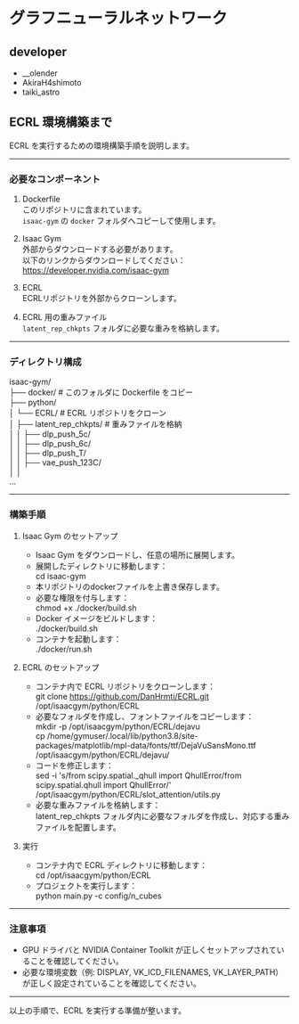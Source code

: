 # グラフニューラルネットワーク

## developer

- __olender
- AkiraH4shimoto
- taiki_astro

## ECRL 環境構築まで
ECRL を実行するための環境構築手順を説明します。

---

### 必要なコンポーネント

1. Dockerfile  
   このリポジトリに含まれています。  
   `isaac-gym` の `docker` フォルダへコピーして使用します。

2. Isaac Gym  
   外部からダウンロードする必要があります。  
   以下のリンクからダウンロードしてください：
   https://developer.nvidia.com/isaac-gym

3. ECRL  
   ECRLリポジトリを外部からクローンします。

4. ECRL 用の重みファイル  
   `latent_rep_chkpts` フォルダに必要な重みを格納します。

---
### ディレクトリ構成
isaac-gym/  
├── docker/                     # このフォルダに Dockerfile をコピー  
├── python/  
│   └── ECRL/                   # ECRL リポジトリをクローン  
│       ├── latent_rep_chkpts/  # 重みファイルを格納  
│       │   ├── dlp_push_5c/  
│       │   ├── dlp_push_6c/  
│       │   ├── dlp_push_T/  
│       │   ├── vae_push_123C/  
│       │  
...


---
### 構築手順

1. Isaac Gym のセットアップ
   - Isaac Gym をダウンロードし、任意の場所に展開します。
   - 展開したディレクトリに移動します：  
     cd isaac-gym
   - 本リポジトリのdockerファイルを上書き保存します。
   - 必要な権限を付与します：  
     chmod +x ./docker/build.sh
   - Docker イメージをビルドします：  
     ./docker/build.sh
   - コンテナを起動します：  
     ./docker/run.sh

2. ECRL のセットアップ
   - コンテナ内で ECRL リポジトリをクローンします：  
     git clone https://github.com/DanHrmti/ECRL.git /opt/isaacgym/python/ECRL
   - 必要なフォルダを作成し、フォントファイルをコピーします：  
     mkdir -p /opt/isaacgym/python/ECRL/dejavu  
     cp /home/gymuser/.local/lib/python3.8/site-packages/matplotlib/mpl-data/fonts/ttf/DejaVuSansMono.ttf /opt/isaacgym/python/ECRL/dejavu/
   - コードを修正します：  
     sed -i 's/from scipy\.spatial\._qhull import QhullError/from scipy\.spatial\.qhull import QhullError/' /opt/isaacgym/python/ECRL/slot_attention/utils.py
   - 必要な重みファイルを格納します：  
     latent_rep_chkpts フォルダ内に必要なフォルダを作成し、対応する重みファイルを配置します。

3. 実行
   - コンテナ内で ECRL ディレクトリに移動します：  
     cd /opt/isaacgym/python/ECRL
   - プロジェクトを実行します：  
     python main.py -c config/n_cubes

---

### 注意事項

- GPU ドライバと NVIDIA Container Toolkit が正しくセットアップされていることを確認してください。
- 必要な環境変数（例: DISPLAY, VK_ICD_FILENAMES, VK_LAYER_PATH）が正しく設定されていることを確認してください。

---

以上の手順で、ECRL を実行する準備が整います。

